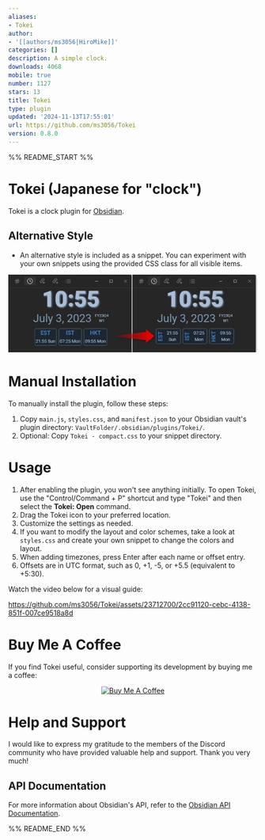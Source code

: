 ```yaml
---
aliases:
- Tokei
author:
- '[[authors/ms3056|HiroMike]]'
categories: []
description: A simple clock.
downloads: 4068
mobile: true
number: 1127
stars: 13
title: Tokei
type: plugin
updated: '2024-11-13T17:55:01'
url: https://github.com/ms3056/Tokei
version: 0.8.0
---
```


%% README_START %%

# Tokei (Japanese for "clock")

Tokei is a clock plugin for [Obsidian](https://obsidian.md).

## Alternative Style

- An alternative style is included as a snippet. You can experiment with your own snippets using the provided CSS class for all visible items.

![Styling](https://raw.githubusercontent.com/ms3056/Tokei/HEAD/images/styling.jpg)

# Manual Installation

To manually install the plugin, follow these steps:

1. Copy `main.js`, `styles.css`, and `manifest.json` to your Obsidian vault's plugin directory: `VaultFolder/.obsidian/plugins/Tokei/`.
2. Optional: Copy `Tokei - compact.css` to your snippet directory.

# Usage

1. After enabling the plugin, you won't see anything initially. To open Tokei, use the "Control/Command + P" shortcut and type "Tokei" and then select the **Tokei: Open** command.
2. Drag the Tokei icon to your preferred location.
3. Customize the settings as needed.
4. If you want to modify the layout and color schemes, take a look at `styles.css` and create your own snippet to change the colors and layout.
5. When adding timezones, press Enter after each name or offset entry.
6. Offsets are in UTC format, such as 0, +1, -5, or +5.5 (equivalent to +5:30).

Watch the video below for a visual guide:


https://github.com/ms3056/Tokei/assets/23712700/2cc91120-cebc-4138-851f-007ce9518a8d



# Buy Me A Coffee

If you find Tokei useful, consider supporting its development by buying me a coffee:

<p align="center">
  <a href="https://www.buymeacoffee.com/mstam30561" target="_blank">
    <img src="https://cdn.buymeacoffee.com/buttons/default-orange.png" alt="Buy Me A Coffee" height="41" width="174">
  </a>
</p>

# Help and Support

I would like to express my gratitude to the members of the Discord community who have provided valuable help and support. Thank you very much!

## API Documentation

For more information about Obsidian's API, refer to the [Obsidian API Documentation](https://docs.obsidian.md/Home).



%% README_END %%